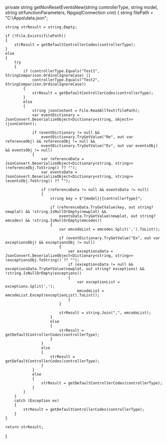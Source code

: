 private string getNonResetEventsNew(string controllerType, string model, string strfunctionParameters, NpgsqlConnection cnn)
{
    string filePath = "C:\\Apps\\data.json";

    string strResult = string.Empty;

    if (!File.Exists(filePath))
    {
        strResult = getDefaultControllerCodes(controllerType);
    }
    else
    {
        try
        {
            if (controllerType.Equals("Test1", StringComparison.OrdinalIgnoreCase) ||
                controllerType.Equals("Test2", StringComparison.OrdinalIgnoreCase))
            {
                strResult = getDefaultControllerCodes(controllerType);
            }
            else
            {
                string jsonContent = File.ReadAllText(filePath);
                var eventDictionary = JsonConvert.DeserializeObject<Dictionary<string, object>>(jsonContent);

                if (eventDictionary != null &&
                    eventDictionary.TryGetValue("Re", out var referenceObj) && referenceObj != null &&
                    eventDictionary.TryGetValue("Ev", out var eventsObj) && eventsObj != null)
                {
                    var referenceData = JsonConvert.DeserializeObject<Dictionary<string, string>>(referenceObj.ToString() ?? "");
                    var eventsData = JsonConvert.DeserializeObject<Dictionary<string, string>>(eventsObj.ToString() ?? "");

                    if (referenceData != null && eventsData != null)
                    {
                        string key = $"{model}|{controllerType}";

                        if (referenceData.TryGetValue(key, out string? newplat) && !string.IsNullOrEmpty(newplat) &&
                            eventsData.TryGetValue(newplat, out string? emcodes) && !string.IsNullOrEmpty(emcodes))
                        {
                            var emcodeList = emcodes.Split(',').ToList();

                            if (eventDictionary.TryGetValue("Ex", out var exceptionsObj) && exceptionsObj != null)
                            {
                                var exceptionsData = JsonConvert.DeserializeObject<Dictionary<string, string>>(exceptionsObj.ToString() ?? "");
                                if (exceptionsData != null && exceptionsData.TryGetValue(newplat, out string? exceptions) && !string.IsNullOrEmpty(exceptions))
                                {
                                    var exceptionList = exceptions.Split(',');
                                    emcodeList = emcodeList.Except(exceptionList).ToList();
                                }
                            }

                            strResult = string.Join(",", emcodeList);
                        }
                        else
                        {
                            strResult = getDefaultControllerCodes(controllerType);
                        }
                    }
                    else
                    {
                        strResult = getDefaultControllerCodes(controllerType);
                    }
                }
                else
                {
                    strResult = getDefaultControllerCodes(controllerType);
                }
            }
        }
        catch (Exception ex)
        {
            strResult = getDefaultControllerCodes(controllerType);
        }
    }

    return strResult;
}
